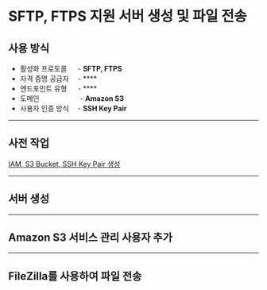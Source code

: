 # SFTP, FTPS 지원 서버 생성 및 파일 전송

## 사용 방식
- 활성화 프로토콜 　 - **SFTP, FTPS**  
- 자격 증명 공급자 　- ****  
- 엔드포인트 유형 　 - ****  
- 도메인 　　　 　　 - **Amazon S3**  
- 사용자 인증 방식　 - **SSH Key Pair**  

<hr>

## 사전 작업
[IAM, S3 Bucket, SSH Key Pair 생성](https://github.com/kva231/AWS-Tech-Note/blob/master/Migration%20%26%20Transfer/AWS%20Transfer%20Family/%EC%82%AC%EC%A0%84%20%EC%9E%91%EC%97%85.md)

<hr>

## 서버 생성

<hr>

## Amazon S3 서비스 관리 사용자 추가

<hr>

## FileZilla를 사용하여 파일 전송
